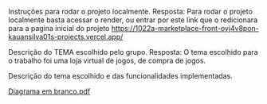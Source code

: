Instruções para rodar o projeto localmente. 
Resposta: Para rodar o projeto localmente basta acessar o render, ou entrar por este link que o redicionara para a pagina inicial do projeto
https://1022a-marketplace-front-ovj4v8pon-kauansilva01s-projects.vercel.app/

Descrição do TEMA escolhido pelo grupo.
Resposta: O tema escolhido para o trabalho foi uma loja virtual de jogos, de compra de jogos.

Descrição do tema escolhido e das funcionalidades implementadas.

[Diagrama em branco.pdf](https://github.com/user-attachments/files/18054258/Diagrama.em.branco.pdf)
